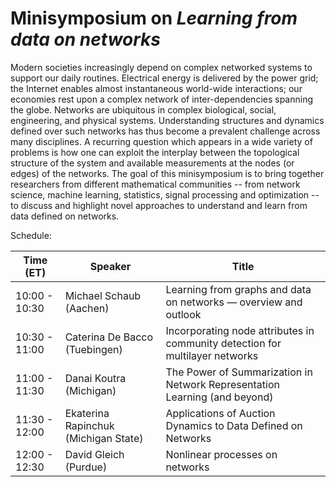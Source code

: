 # Minisymposium on *Learning from data on networks*

Modern societies increasingly depend on complex networked systems to support our daily routines. Electrical energy is delivered by the power grid; the Internet enables almost instantaneous world-wide interactions; our economies rest upon a complex network of inter-dependencies spanning the globe. Networks are ubiquitous in complex biological, social, engineering, and physical systems. 
Understanding structures and dynamics defined over such networks has thus become a prevalent challenge across many disciplines. A recurring question which appears in a wide variety of problems is how one can exploit the interplay between the topological structure of the system and available measurements at the nodes (or edges) of the networks. 
The goal of this minisymposium is to bring together researchers from different mathematical communities -- from network science, machine learning, statistics, signal processing and optimization -- to discuss and highlight novel approaches to understand and learn from data defined on networks. 

Schedule:   


| Time (ET)     | Speaker                              | Title                                                                         |
| ------------- | ------------------------------------ | ---------------------------------------------------------------------------- |
| 10:00 - 10:30 | Michael Schaub (Aachen)              | Learning from graphs and data on networks — overview and outlook             |
| 10:30 - 11:00 | Caterina De Bacco (Tuebingen)        | Incorporating node attributes in community detection for multilayer networks |
| 11:00 - 11:30 | Danai Koutra (Michigan)              | The Power of Summarization in Network Representation Learning (and beyond)   |
| 11:30 - 12:00 | Ekaterina Rapinchuk (Michigan State) | Applications of Auction Dynamics to Data Defined on Networks                 |
| 12:00 - 12:30 | David Gleich (Purdue)                | Nonlinear processes on networks                                              |

